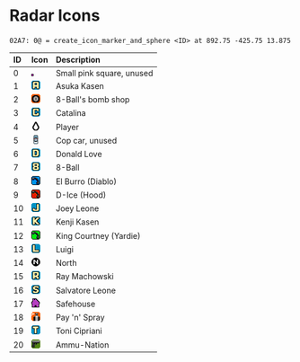 # Radar Icons

```text
02A7: 0@ = create_icon_marker_and_sphere <ID> at 892.75 -425.75 13.875
```

| ID | Icon | Description |
| :--- | :--- | :--- |
| 0 | ![](../../.gitbook/assets/radar_dot.png) | Small pink square, unused |
| 1 | ![](../../.gitbook/assets/radar_asuka.png) | Asuka Kasen |
| 2 | ![](../../.gitbook/assets/radar_bomb.png) | 8-Ball's bomb shop |
| 3 | ![](../../.gitbook/assets/radar_catalina.png) | Catalina |
| 4 | ![](../../.gitbook/assets/radar_centre%20%281%29.png) | Player |
| 5 | ![](../../.gitbook/assets/radar_copcar.png) | Cop car, unused |
| 6 | ![](../../.gitbook/assets/radar_don.png) | Donald Love |
| 7 | ![](../../.gitbook/assets/radar_eight.png) | 8-Ball |
| 8 | ![](../../.gitbook/assets/radar_el.png) | El Burro \(Diablo\) |
| 9 | ![](../../.gitbook/assets/radar_ice.png) | D-Ice \(Hood\) |
| 10 | ![](../../.gitbook/assets/radar_joey.png) | Joey Leone |
| 11 | ![](../../.gitbook/assets/radar_kenji.png) | Kenji Kasen |
| 12 | ![](../../.gitbook/assets/radar_liz.png) | King Courtney \(Yardie\) |
| 13 | ![](../../.gitbook/assets/radar_luigi.png) | Luigi |
| 14 | ![](../../.gitbook/assets/radar_north%20%281%29.png) | North |
| 15 | ![](../../.gitbook/assets/radar_ray.png) | Ray Machowski |
| 16 | ![](../../.gitbook/assets/radar_sal.png) | Salvatore Leone |
| 17 | ![](../../.gitbook/assets/radar_save%20%281%29.png) | Safehouse |
| 18 | ![](../../.gitbook/assets/radar_spray.png) | Pay 'n' Spray |
| 19 | ![](../../.gitbook/assets/radar_tony.png) | Toni Cipriani |
| 20 | ![](../../.gitbook/assets/radar_weapon.png) | Ammu-Nation |

